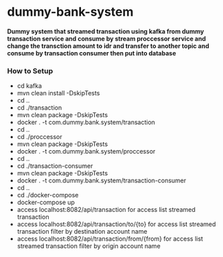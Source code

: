 ﻿# dummy-bank-system
 #### Dummy system that streamed transaction using kafka from dummy transaction service and consume by stream proccessor service and change the transction amount to idr and transfer to another topic and consume by transaction consumer then put into database
 
### How to Setup
* cd kafka
* mvn clean install -DskipTests
* cd ..
* cd ./transaction
* mvn clean package -DskipTests
* docker . -t com.dummy.bank.system/transaction
* cd ..
* cd ./proccessor
* mvn clean package -DskipTests
* docker . -t com.dummy.bank.system/proccessor
* cd ..
* cd ./transaction-consumer
* mvn clean package -DskipTests
* docker . -t com.dummy.bank.system/transaction-consumer
* cd ..
* cd ./docker-compose
* docker-compose up
* access localhost:8082/api/transaction for access list streamed transaction 
* access localhost:8082/api/transaction/to/{to} for access list streamed transaction filter by destination account name
* access localhost:8082/api/transaction/from/{from} for access list streamed transaction filter by origin account name
